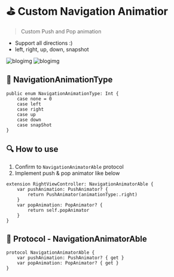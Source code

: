 # ⛳️ Custom Navigation Animatior
> Custom Push and Pop animation

- Support all directions :)
- left, right, up, down, snapshot 

![blogimg](https://github.com/pkh0225/PushAnimation/blob/master/Artboard.png)
![blogimg](https://github.com/pkh0225/PushAnimation/blob/master/Artboard2.png)

## 🎨 NavigationAnimationType

```
public enum NavigationAnimationType: Int {
    case none = 0
    case left
    case right
    case up
    case down
    case snapShot
}

```

## 🔍 How to use

1. Confirm to `NavigationAnimatorAble` protocol
2. Implement push & pop animator like below


```
extension RightViewController: NavigationAnimatorAble {
    var pushAnimation: PushAnimator? {
        return PushAnimator(animationType:.right)
    }
    var popAnimation: PopAnimator? {
        return self.popAnimator
    }
}
```



## 🚦 Protocol - NavigationAnimatorAble

```
protocol NavigationAnimatorAble {
    var pushAnimation: PushAnimator? { get }
    var popAnimation: PopAnimator? { get }
}
```


